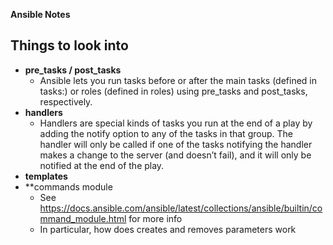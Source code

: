 **Ansible Notes**

## Things to look into
- **pre_tasks / post_tasks**
    - Ansible lets you run tasks before or after the main tasks (defined in tasks:) or roles (defined in roles) using pre_tasks and post_tasks, respectively. 
- **handlers**
    - Handlers are special kinds of tasks you run at the end of a play by adding the notify option to any of the tasks in that group. The handler will only be called if one of the tasks notifying the handler makes a change to the server (and doesn’t fail), and it will only be notified at the end of the play.
- **templates**
- **commands module
    - See https://docs.ansible.com/ansible/latest/collections/ansible/builtin/command_module.html for more info
    - In particular, how does creates and removes parameters work
